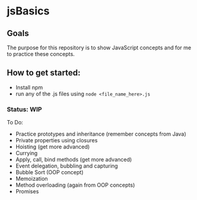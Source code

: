 # jsBasics  
## Goals
The purpose for this repository is to show JavaScript concepts and for me to practice these concepts.

## How to get started:
- Install npm
- run any of the .js files using `node <file_name_here>.js`  
  
### Status: WIP
To Do:  
- Practice prototypes and inheritance (remember concepts from Java)
- Private properties using closures
- Hoisting (get more advanced)
- Currying
- Apply, call, bind methods (get more advanced)
- Event delegation, bubbling and capturing
- Bubble Sort (OOP concept)
- Memoization
- Method overloading (again from OOP concepts)
- Promises